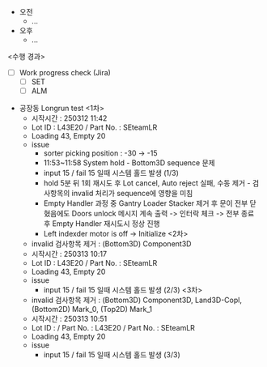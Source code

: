 - 오전
	- ...
- 오후
	- ...

<수행 경과>
- [ ] Work progress check (Jira)
	- [ ] SET
	- [ ] ALM

- 공장동 Longrun test 
	<1차>
	- 시작시간 :  250312 11:42
	- Lot ID : L43E20 / Part No. : SEteamLR
	- Loading 43, Empty 20
	- issue
		- sorter picking position : -30 -> -15
		- 11:53~11:58 System hold - Bottom3D sequence 문제
		- input 15 / fail 15 일때 시스템 홀드 발생 (1/3)
		- hold 5분 뒤 1회 재시도 후 Lot cancel, Auto reject 실패, 수동 제거 - 검사항목의 invalid 처리가 sequence에 영향을 미침
		- Empty Handler 과정 중 Gantry Loader Stacker 제거 후 문이 전부 닫혔음에도 Doors unlock 메시지 계속 출력 -> 인터락 체크 -> 전부 종료 후 Empty Handler 재시도시 정상 진행
		- Left indexder motor is off -> Initialize
	<2차>
	- invalid 검사항목 제거 : (Bottom3D) Component3D
	- 시작시간 :  250313 10:17
	- Lot ID : L43E20 / Part No. : SEteamLR
	- Loading 43, Empty 20
	- issue
		- input 15 / fail 15 일때 시스템 홀드 발생 (2/3)
	<3차>
	- invalid 검사항목 제거 : (Bottom3D) Component3D, Land3D-Copl, (Bottom2D) Mark_0, (Top2D) Mark_1
	- 시작시간 : 250313 10:51
	- Lot ID : / Part No. : L43E20 / Part No. : SEteamLR
	- Loading 43, Empty 20
	- issue
		-  input 15 / fail 15 일때 시스템 홀드 발생 (3/3)
